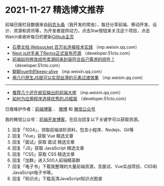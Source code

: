 # 2021-11-27 精选博文推荐

前端日报栏目数据来自[码农头条](https://toutiao.qdkfweb.cn/)（我开发的爬虫），每日分享前端、移动开发、设计、资源和资讯等，为开发者提供动力，点击Star按钮来关注这个项目，点击Watch来收听每日的更新[Github主页](https://github.com/kujian/frontendDaily)
* [石墨文档 Websocket 百万长连接技术实践](https://mp.weixin.qq.com/s?__biz=MzA4ODg0NDkzOA==&mid=2247494069&idx=1&sn=10c47d0d817898758f62a7854a7b5d1c) （mp.weixin.qq.com）
* [Next.js对手来了Remix正式宣布开源](https://developer.51cto.com/art/202111/692570.htm) （developer.51cto.com）
* [前端如何修改组件库源码来封装符合自己需求的组件？](https://developer.51cto.com/art/202111/692568.htm) （developer.51cto.com）
* [聊聊vue中的keep-alive](https://mp.weixin.qq.com/s?__biz=MzU0OTExNzYwNg==&mid=2247492067&idx=1&sn=afd964fce52e360310362ffde61033ab) （mp.weixin.qq.com）
* [用几行原生JS就可以实现丝滑的元素过渡效果](https://mp.weixin.qq.com/s?__biz=Mzg2NDAzMjE5NQ==&mid=2247492244&idx=1&sn=6fc9afcaad608a9628057379e81daf9c) （mp.weixin.qq.com）

***
* [推荐几个还在疯狂输出的前端大佬](https://mp.weixin.qq.com/s?__biz=MzkyOTIxMDAzNw==&mid=2247491584&idx=1&sn=c7e264b9be7cc20b89f3be45b94975a1) （mp.weixin.qq.com）
* [如何为应用程序选择优秀的JS框架](https://developer.51cto.com/art/202111/692645.htm) （developer.51cto.com）

日报维护作者：[前端博客](https://qdkfweb.cn/) 、 [微博](http://weibo.com/kujian) 和 [微信公众号](https://open.weixin.qq.com/qr/code?username=caibaojian_com)

我的微信公众号：[前端开发博客](https://open.weixin.qq.com/qr/code?username=caibaojian_com)，在后台回复以下关键字可以获取资源。

1. 回复「1024」，领取前端进阶资料，包含小程序、Nodejs、Git等
2. 回复「Vue」获取 Vue 精选文章
3. 回复「面试」获取 面试 精选文章
4. 回复「JS」获取 JavaScript 精选文章
5. 回复「CSS」获取 CSS 精选文章
6. 回复「加群」进入500人前端精英群
7. 回复「电子书」下载我整理的大量前端资源，含面试、Vue实战项目、CSS和JavaScript电子书等。
8. 回复「知识点」下载高清JavaScript知识点图谱